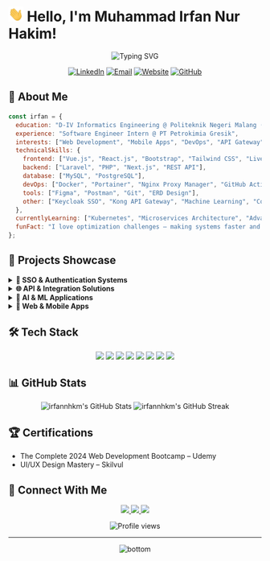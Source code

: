 # <img src="https://raw.githubusercontent.com/ABSphreak/ABSphreak/master/gifs/Hi.gif" width="30px"> Hello, I'm Muhammad Irfan Nur Hakim!

<p align="center">
  <img src="https://readme-typing-svg.herokuapp.com?font=Fira+Code&size=25&duration=4000&pause=1000&color=2E9EFF&center=true&random=false&width=600&lines=Full-Stack+Web+%26+Mobile+Developer;Software+Engineer;SSO+%26+API+Gateway+Specialist;DevOps+Enthusiast" alt="Typing SVG" />
</p>

<p align="center">
  <a href="https://www.linkedin.com/in/muhammad-irfan-nur-hakim/"><img alt="LinkedIn" src="https://img.shields.io/badge/LinkedIn-Muhammad%20Irfan-blue?style=flat-square&logo=linkedin"></a>
  <a href="mailto:muhammadirfannh36@gmail.com"><img alt="Email" src="https://img.shields.io/badge/Email-muhammadirfannh36%40gmail.com-red?style=flat-square&logo=gmail"></a>
  <a href="https://www.minh.my.id"><img alt="Website" src="https://img.shields.io/badge/Website-www.minh.my.id-green?style=flat-square&logo=google-chrome"></a>
  <a href="https://github.com/irfannhkm"><img alt="GitHub" src="https://img.shields.io/github/followers/irfannhkm?label=Followers&style=social"></a>
</p>

## 💫 About Me

```javascript
const irfan = {
  education: "D-IV Informatics Engineering @ Politeknik Negeri Malang (7th semester)",
  experience: "Software Engineer Intern @ PT Petrokimia Gresik",
  interests: ["Web Development", "Mobile Apps", "DevOps", "API Gateway", "SSO Solutions"],
  technicalSkills: {
    frontend: ["Vue.js", "React.js", "Bootstrap", "Tailwind CSS", "Livewire"],
    backend: ["Laravel", "PHP", "Next.js", "REST API"],
    database: ["MySQL", "PostgreSQL"],
    devOps: ["Docker", "Portainer", "Nginx Proxy Manager", "GitHub Actions"],
    tools: ["Figma", "Postman", "Git", "ERD Design"],
    other: ["Keycloak SSO", "Kong API Gateway", "Machine Learning", "Computer Vision"]
  },
  currentlyLearning: ["Kubernetes", "Microservices Architecture", "Advanced DevOps"],
  funFact: "I love optimization challenges — making systems faster and more efficient!"
};
```

## 🚀 Projects Showcase

<details>
<summary><b>🔐 SSO & Authentication Systems</b></summary>
<br>
➡️ <b>Single Sign-On (SSO) System</b><br>
Implemented Keycloak SSO with custom login UI, MFA solutions, and passwordless biometric authentication.<br>
<i>Tech Stack: Keycloak, OAuth2, OIDC, Multiple MFA Channels</i>
</details>

<details>
<summary><b>🌐 API & Integration Solutions</b></summary>
<br>
➡️ <b>API Gateway Implementation</b><br>
Built centralized API management using Kong and Konga with data masking plugin development.<br>
<i>Tech Stack: Kong, Konga, Docker</i>
<br><br>
➡️ <b>OneKey Account Portal</b><br>
Integrated APIs from Keycloak and internal company systems for centralized user management.<br>
<i>Tech Stack: Laravel, Livewire, Tailwind CSS, REST API</i>
</details>

<details>
<summary><b>🧠 AI & ML Applications</b></summary>
<br>
➡️ <b>TOMATIN</b><br>
Mobile and web application with computer vision for tomato leaf disease identification and monitoring.<br>
<i>Tech Stack: Flutter, Computer Vision, Laravel</i>
</details>

<details>
<summary><b>📱 Web & Mobile Apps</b></summary>
<br>
➡️ <b>MARSOSE</b><br>
Citizen complaint reporting app with decision support system for prioritization.<br>
<i>Tech Stack: Laravel, Decision Support System (ROC and MAUT)</i>
<br><br>
➡️ <b>RUANGBACA</b><br>
Digital library system with online reading and offline borrowing capabilities.<br>
<i>Tech Stack: Laravel, Vue.js, MySQL</i>
<br><br>
➡️ <b>Alber (Heavy Equipment Ordering)</b><br>
Digital system for streamlining heavy equipment ordering with tracking features.<br>
<i>Tech Stack: Vue.js, Laravel, MySQL</i>
</details>

## 🛠️ Tech Stack

<p align="center">
  <img src="https://img.shields.io/badge/Laravel-FF2D20?style=for-the-badge&logo=laravel&logoColor=white" />
  <img src="https://img.shields.io/badge/Vue.js-4FC08D?style=for-the-badge&logo=vue.js&logoColor=white" />
  <img src="https://img.shields.io/badge/React-61DAFB?style=for-the-badge&logo=react&logoColor=black" />
  <img src="https://img.shields.io/badge/Flutter-02569B?style=for-the-badge&logo=flutter&logoColor=white" />
  <img src="https://img.shields.io/badge/Tailwind_CSS-38B2AC?style=for-the-badge&logo=tailwind-css&logoColor=white" />
  <img src="https://img.shields.io/badge/Docker-2496ED?style=for-the-badge&logo=docker&logoColor=white" />
  <img src="https://img.shields.io/badge/MySQL-4479A1?style=for-the-badge&logo=mysql&logoColor=white" />
  <img src="https://img.shields.io/badge/GitHub_Actions-2088FF?style=for-the-badge&logo=github-actions&logoColor=white" />
</p>

## 📊 GitHub Stats

<p align="center">
  <img src="https://github-readme-stats.vercel.app/api?username=irfannhkm&show_icons=true&theme=radical" alt="irfannhkm's GitHub Stats" width="48%" />
  <img src="https://github-readme-streak-stats.herokuapp.com/?user=irfannhkm&theme=radical" alt="irfannhkm's GitHub Streak" width="48%" />
</p>

## 🏆 Certifications

- The Complete 2024 Web Development Bootcamp – Udemy
- UI/UX Design Mastery – Skilvul

## 🤝 Connect With Me

<p align="center">
  <a href="https://www.linkedin.com/in/muhammad-irfan-nur-hakim/">
    <img src="https://img.shields.io/badge/linkedin-%230077B5.svg?&style=for-the-badge&logo=linkedin&logoColor=white" height=25>
  </a>
  <a href="mailto:muhammadirfannh36@gmail.com">
    <img src="https://img.shields.io/badge/gmail-%23D14836.svg?&style=for-the-badge&logo=gmail&logoColor=white" height=25>
  </a>
  <a href="https://www.minh.my.id">
    <img src="https://img.shields.io/badge/website-%23000000.svg?&style=for-the-badge&logo=safari&logoColor=white" height=25>
  </a>
</p>

<p align="center">
  <img src="https://komarev.com/ghpvc/?username=irfannhkm&label=Profile%20views&color=0e75b6&style=flat" alt="Profile views" />
</p>

---

<p align="center">
  <img src="https://raw.githubusercontent.com/mayhemantt/mayhemantt/Update/svg/Bottom.svg" alt="bottom">
</p>
